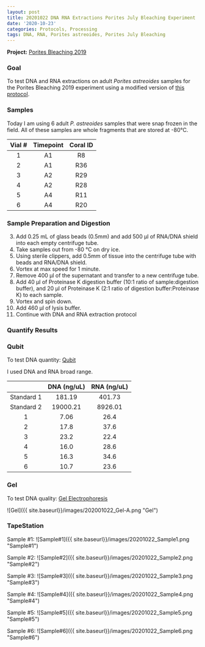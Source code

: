 ```yaml
---
layout: post
title: 20201022 DNA RNA Extractions Porites July Bleaching Experiment
date: '2020-10-23'
categories: Protocols, Processing
tags: DNA, RNA, Porites astreoides, Porites July Bleaching
---
```


**Project:** [Porites Bleaching 2019](https://github.com/kevinhwong1/Porites_Rim_Bleaching_2019)


### Goal
To test DNA and RNA extractions on adult *Porites astreoides* samples for the Porites Bleaching 2019 experiment using a modified version of [this protocol](https://kevinhwong1.github.io/KevinHWong_Notebook/DNA-RNA-Extractions-on-P.-astreoides-larvae-BEAD-BEATING/).

### Samples

Today I am using 6 adult *P. astreoides* samples that were snap frozen in the field. All of these samples are whole fragments that are stored at -80&deg;C.

| Vial # 	| Timepoint 	| Coral ID 	|
|:------:	|:---------:	|:--------:	|
|    1   	|     A1    	|    R8    	|
|    2   	|     A1    	|    R36   	|
|    3   	|     A2    	|    R29   	|
|    4   	|     A2    	|    R28   	|
|    5   	|     A4    	|    R11   	|
|    6   	|     A4    	|    R20   	|


### Sample Preparation and Digestion
3. Add 0.25 mL of glass beads (0.5mm) and add 500 μl of RNA/DNA shield into each empty centrifuge tube.
1. Take samples out from -80 &deg;C on dry ice.
2. Using sterile clippers, add 0.5mm of tissue into the centrifuge tube with beads and RNA/DNA shield.  
4. Vortex at max speed for 1 minute.
5. Remove 400 μl of the supernatant and transfer to a new centrifuge tube.
6. Add 40 μl of Proteinase K digestion buffer (10:1 ratio of sample:digestion buffer), and 20 μl of Proteinase K (2:1 ratio of digestion buffer:Proteinase K) to each sample.
7. Vortex and spin down.
8. Add 460 μl of lysis buffer.
9. Continue with DNA and RNA extraction protocol


### Quantify Results

### Qubit
To test DNA quantity: [Qubit](https://github.com/emmastrand/EmmaStrand_Notebook/blob/master/_posts/2019-05-31-Qubit-Protocol.md)  

I used DNA and RNA broad range.

|            	| DNA (ng/uL) 	| RNA (ng/uL) 	|
|:----------:	|:-----------:	|:-----------:	|
| Standard 1 	|    181.19   	|    401.73   	|
| Standard 2 	|   19000.21  	|   8926.01   	|
|      1     	|     7.06    	|     26.4    	|
|      2     	|     17.8    	|     37.6    	|
|      3     	|     23.2    	|     22.4    	|
|      4     	|     16.0    	|     28.6    	|
|      5     	|     16.3    	|     34.6    	|
|      6     	|     10.7    	|     23.6    	|

### Gel

To test DNA quality: [Gel Electrophoresis](https://github.com/emmastrand/EmmaStrand_Notebook/blob/master/_posts/2019-07-16-Gel-Electrophoresis-Protocol.md)

![Gel]({{ site.baseurl}}/images/202001022_Gel-A.png "Gel")

### TapeStation

Sample #1:
![Sample#1]({{ site.baseurl}}/images/20201022_Sample1.png "Sample#1")

Sample #2:
![Sample#2]({{ site.baseurl}}/images/20201022_Sample2.png "Sample#2")

Sample #3:
![Sample#3]({{ site.baseurl}}/images/20201022_Sample3.png "Sample#3")

Sample #4:
![Sample#4]({{ site.baseurl}}/images/20201022_Sample4.png "Sample#4")

Sample #5:
![Sample#5]({{ site.baseurl}}/images/20201022_Sample5.png "Sample#5")

Sample #6:
![Sample#6]({{ site.baseurl}}/images/20201022_Sample6.png "Sample#6")
